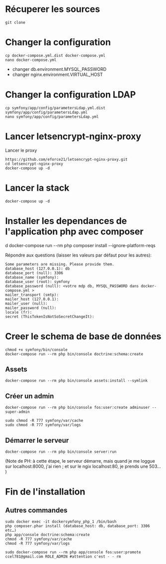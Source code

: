 # Récuperer les sources

    git clone

# Changer la configuration

    cp docker-compose.yml.dist docker-compose.yml
    nano docker-compose.yml

 - changer db.environment.MYSQL_PASSWORD
 - changer nginx.environment.VIRTUAL_HOST

# Changer la configuration LDAP

    cp symfony/app/config/parametersLdap.yml.dist symfony/app/config/parametersLdap.yml 
    nano symfony/app/config/parametersLdap.yml

# Lancer letsencrypt-nginx-proxy

Lancer le proxy

    https://github.com/eforce21/letsencrypt-nginx-proxy.git
    cd letsencrypt-nginx-proxy
    docker-compose up -d

# Lancer la stack

    docker-compose up -d

# Installer les dependances de l'application php avec composer
d
    docker-compose run --rm php composer install --ignore-platform-reqs

Répondre aux questions (laisser les valeurs par défaut pour les autres):

    Some parameters are missing. Please provide them. 
    database_host (127.0.0.1): db
    database_port (null): 3306
    database_name (symfony):
    database_user (root): symfony
    database_password (null): <votre mdp db, MYSQL_PASSWORD dans docker-compose.yml >
    mailer_transport (smtp):
    mailer_host (127.0.0.1):
    mailer_user (null):
    mailer_password (null):
    locale (fr):
    secret (ThisTokenIsNotSoSecretChangeIt):

# Creer le schema de base de données

    chmod +x symfony/bin/console
    docker-compose run --rm php bin/console doctrine:schema:create
    
## Assets
    docker-compose run --rm php bin/console assets:install --symlink
    
## Créer un admin
    docker-compose run --rm php bin/console fos:user:create adminuser --super-admin

    sudo chmod -R 777 symfony/var/cache
    sudo chmod -R 777 symfony/var/logs
    
## Démarrer le serveur 

    docker-compose run --rm php bin/console server:run
    
(Note de PH: à cette étape, le serveur démarre, mais quand je me loggue sur localhost:8000, j'ai rien ; et sur le ngix localhost:80, je prends une 503... )


# Fin de l'installation

## Autres commandes
    sudo docker exec -it dockersymfony_php_1 /bin/bash
    php composer.phar install (database_host: db, database_port: 3306 etc…)
    php app/console doctrine:schema:create
    chmod -R 777 symfony/var/cache
    chmod -R 777 symfony/var/logs
    
    sudo docker-compose run --rm php app/console fos:user:promote ccel781@gmail.com ROLE_ADMIN #attention c'est - - rm
